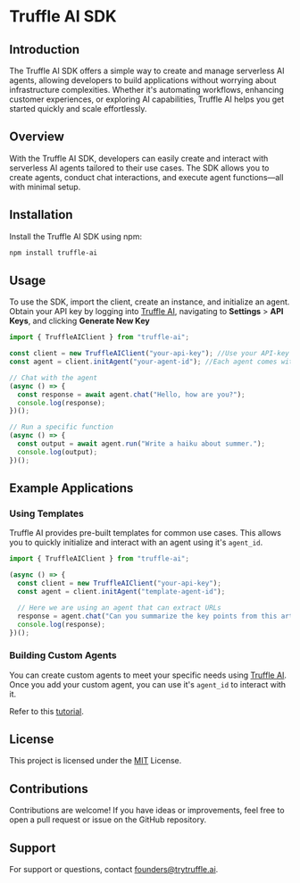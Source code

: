 # Truffle AI SDK

## Introduction

The Truffle AI SDK offers a simple way to create and manage serverless AI agents, allowing developers to build applications without worrying about infrastructure complexities. Whether it's automating workflows, enhancing customer experiences, or exploring AI capabilities, Truffle AI helps you get started quickly and scale effortlessly.

## Overview

With the Truffle AI SDK, developers can easily create and interact with serverless AI agents tailored to their use cases. The SDK allows you to create agents, conduct chat interactions, and execute agent functions—all with minimal setup.

## Installation

Install the Truffle AI SDK using npm:

```sh
npm install truffle-ai
```

## Usage

To use the SDK, import the client, create an instance, and initialize an agent. Obtain your API key by logging into [Truffle AI](https://www.trytruffle.ai), navigating to **Settings** > **API Keys**, and clicking **Generate New Key**

```js
import { TruffleAIClient } from "truffle-ai";

const client = new TruffleAIClient("your-api-key"); //Use your API-key
const agent = client.initAgent("your-agent-id"); //Each agent comes with a unique ID

// Chat with the agent
(async () => {
  const response = await agent.chat("Hello, how are you?");
  console.log(response);
})();

// Run a specific function
(async () => {
  const output = await agent.run("Write a haiku about summer.");
  console.log(output);
})();
```

## Example Applications

### Using Templates

Truffle AI provides pre-built templates for common use cases. This allows you to quickly initialize and interact with an agent using it's `agent_id`.

```js
import { TruffleAIClient } from "truffle-ai";

(async () => {
  const client = new TruffleAIClient("your-api-key");
  const agent = client.initAgent("template-agent-id");

  // Here we are using an agent that can extract URLs
  response = agent.chat("Can you summarize the key points from this article? https://techcrunch.com/2024/01/23/navigate-the-genai-era-with-this-startup-map/");
  console.log(response);
})();
```

### Building Custom Agents

You can create custom agents to meet your specific needs using [Truffle AI](https://www.trytruffle.ai). Once you add your custom agent, you can use it's `agent_id` to interact with it.

Refer to this [tutorial](https://www.trytruffle.ai/blog).


## License

This project is licensed under the [MIT](https://spdx.org/licenses/MIT.html) License.

## Contributions

Contributions are welcome! If you have ideas or improvements, feel free to open a pull request or issue on the GitHub repository.

## Support

For support or questions, contact [founders@trytruffle.ai](mailto:founders@trytruffle.ai).

